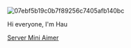 ![07ebf5b19c0b7f89256c7405afb140bc](https://user-images.githubusercontent.com/88886921/162766299-20b54228-3594-4cd2-86f6-8db49578f0ef.png)

Hi everyone, I'm Hau

[Server Mini Aimer](
https://discord.gg/XhYSyUnX9w)

